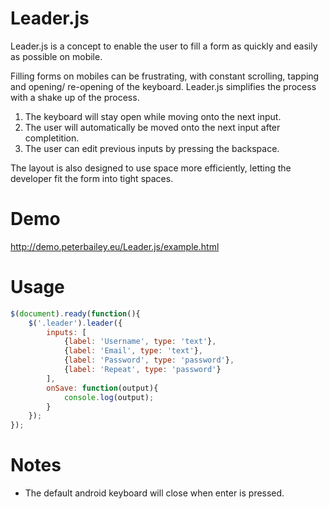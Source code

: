 Leader.js
=========

Leader.js is a concept to enable the user to fill a form as quickly and easily as possible on mobile.

Filling forms on mobiles can be frustrating, with constant scrolling, tapping and opening/ re-opening of the keyboard. Leader.js simplifies the process with a shake up of the process.

1. The keyboard will stay open while moving onto the next input.
2. The user will automatically be moved onto the next input after completition.
3. The user can edit previous inputs by pressing the backspace.

The layout is also designed to use space more efficiently, letting the developer fit the form into tight spaces.

Demo
====

http://demo.peterbailey.eu/Leader.js/example.html

Usage
=====

<div class="leader"></div> 

```javascript
$(document).ready(function(){
    $('.leader').leader({
        inputs: [
            {label: 'Username', type: 'text'},
            {label: 'Email', type: 'text'},
            {label: 'Password', type: 'password'},
            {label: 'Repeat', type: 'password'}
        ],
        onSave: function(output){
            console.log(output);
        }
    });
});
```

Notes
=====

- The default android keyboard will close when enter is pressed.